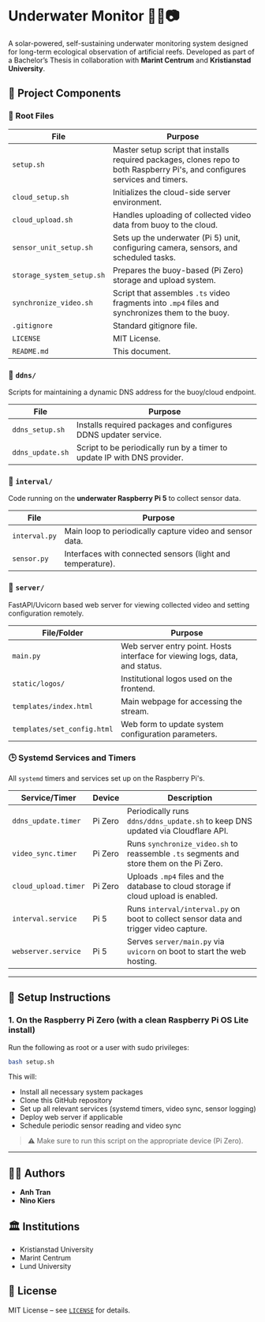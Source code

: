 # Underwater Monitor 🌊🔋📷

A solar-powered, self-sustaining underwater monitoring system designed for long-term ecological observation of artificial reefs. Developed as part of a Bachelor’s Thesis in collaboration with **Marint Centrum** and **Kristianstad University**.

## 🔧 Project Components

### 📂 Root Files

| File | Purpose |  
|------|---------|  
| `setup.sh` | Master setup script that installs required packages, clones repo to both Raspberry Pi's, and configures services and timers. |  
| `cloud_setup.sh` | Initializes the cloud-side server environment. |  
| `cloud_upload.sh` | Handles uploading of collected video data from buoy to the cloud. |  
| `sensor_unit_setup.sh` | Sets up the underwater (Pi 5) unit, configuring camera, sensors, and scheduled tasks. |  
| `storage_system_setup.sh` | Prepares the buoy-based (Pi Zero) storage and upload system. |  
| `synchronize_video.sh` | Script that assembles `.ts` video fragments into `.mp4` files and synchronizes them to the buoy. |  
| `.gitignore` | Standard gitignore file. |  
| `LICENSE` | MIT License. |  
| `README.md` | This document. |  

### 📁 `ddns/`

Scripts for maintaining a dynamic DNS address for the buoy/cloud endpoint.

| File | Purpose |  
|------|---------|  
| `ddns_setup.sh` | Installs required packages and configures DDNS updater service. |  
| `ddns_update.sh` | Script to be periodically run by a timer to update IP with DNS provider. |  

### 📁 `interval/`

Code running on the **underwater Raspberry Pi 5** to collect sensor data.

| File | Purpose |  
|------|---------|  
| `interval.py` | Main loop to periodically capture video and sensor data. |  
| `sensor.py` | Interfaces with connected sensors (light and temperature). |  

### 📁 `server/`

FastAPI/Uvicorn based web server for viewing collected video and setting configuration remotely.

| File/Folder | Purpose |  
|-------------|---------|  
| `main.py` | Web server entry point. Hosts interface for viewing logs, data, and status. |  
| `static/logos/` | Institutional logos used on the frontend. |  
| `templates/index.html` | Main webpage for accessing the stream. |  
| `templates/set_config.html` | Web form to update system configuration parameters. |  

### 🕒 Systemd Services and Timers

All `systemd` timers and services set up on the Raspberry Pi's.

| Service/Timer | Device | Description |
|---------------|--------|-------------|
| `ddns_update.timer` | Pi Zero | Periodically runs `ddns/ddns_update.sh` to keep DNS updated via Cloudflare API. |
| `video_sync.timer` | Pi Zero | Runs `synchronize_video.sh` to reassemble `.ts` segments and store them on the Pi Zero. |
| `cloud_upload.timer` | Pi Zero | Uploads `.mp4` files and the database to cloud storage if cloud upload is enabled. |
| `interval.service` | Pi 5 | Runs `interval/interval.py` on boot to collect sensor data and trigger video capture. |
| `webserver.service` | Pi 5 | Serves `server/main.py` via `uvicorn` on boot to start the web hosting. |

---

## 🚀 Setup Instructions

### 1. On the Raspberry Pi Zero (with a clean Raspberry Pi OS Lite install)

Run the following as root or a user with sudo privileges:

```bash
bash setup.sh
```

This will:
- Install all necessary system packages
- Clone this GitHub repository
- Set up all relevant services (systemd timers, video sync, sensor logging)
- Deploy web server if applicable
- Schedule periodic sensor reading and video sync

> ⚠️ Make sure to run this script on the appropriate device (Pi Zero).

---

## 🧑‍🔬 Authors

- **Anh Tran**
- **Nino Kiers**

## 🏛️ Institutions

- Kristianstad University  
- Marint Centrum  
- Lund University  

## 📜 License

MIT License – see [`LICENSE`](LICENSE) for details.
